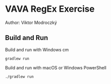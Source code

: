 # VAVA RegEx Exercise

Author: Viktor Modroczký

## Build and Run

Build and run with Windows cm
```shell
gradlew run
```

Build and run with macOS or Windows PowerShell
```shell
./gradlew run
```